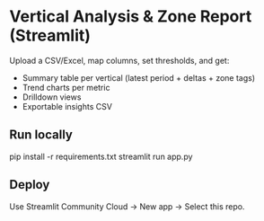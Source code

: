 # Vertical Analysis & Zone Report (Streamlit)
Upload a CSV/Excel, map columns, set thresholds, and get:
- Summary table per vertical (latest period + deltas + zone tags)
- Trend charts per metric
- Drilldown views
- Exportable insights CSV

## Run locally
pip install -r requirements.txt
streamlit run app.py

## Deploy
Use Streamlit Community Cloud → New app → Select this repo.
